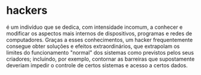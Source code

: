# hackers
é um indivíduo que se dedica, com intensidade incomum, a conhecer e modificar os aspectos mais internos de dispositivos, programas e redes de computadores. Graças a esses conhecimentos, um hacker frequentemente consegue obter soluções e efeitos extraordinários, que extrapolam os limites do funcionamento "normal" dos sistemas como previstos pelos seus criadores; incluindo, por exemplo, contornar as barreiras que supostamente deveriam impedir o controle de certos sistemas e acesso a certos dados.
